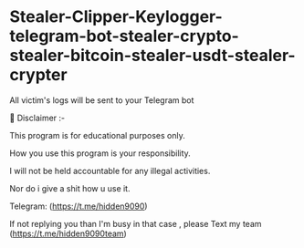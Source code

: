 # Stealer-Clipper-Keylogger-telegram-bot-stealer-crypto-stealer-bitcoin-stealer-usdt-stealer-crypter
All victim's logs will be sent to your Telegram bot
 


 

🚧 Disclaimer :-

This program is for educational purposes only.

How you use this program is your responsibility.

I will not be held accountable for any illegal activities.

Nor do i give a shit how u use it.

Telegram: (https://t.me/hidden9090)

If not replying you than I'm busy in that case , please Text my team (https://t.me/hidden9090team)
